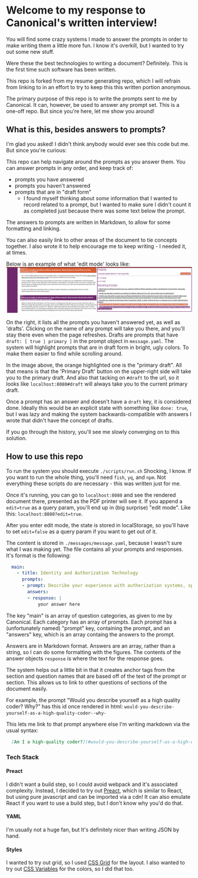 # Welcome to my response to  Canonical's written interview!

You will find some crazy systems I made to answer the prompts in order to make writing them a little more fun. I know it's overkill, but I wanted to try out some new stuff.

Were these the best technologies to writing a document? Definitely. This is the first time such software has been written.

This repo is forked from my resume generating repo, which I will refrain from linking to in an effort to try to keep this this written portion anonymous.

The primary purpose of this repo is to write the prompts sent to me by Canonical. It can, however, be used to answer any prompt set. This is a one-off repo. But since you're here, let me show you around!


## What is this, besides answers to prompts?
I'm glad you asked! I didn't think anybody would ever see this code but me. But since you're curious:

This repo can help navigate around the prompts as you answer them. You can answer prompts in any order, and keep track of:
* prompts you have answered
* prompts you haven't answered
* prompts that are in "draft form"
  - I found myself thinking about _some_ information that I wanted to record related to a prompt, but I wanted to make sure I didn't count it as completed just because there was some text below the prompt.

The answers to prompts are written in Markdown, to allow for some formatting and linking.

You can also easily link to other areas of the document to tie concepts together.
I also wrote it to help encourage me to keep writing - I needed it, at times.

Below is an example of what 'edit mode' looks like:
![edit mode](images/edit-mode.png)

On the right, it lists all the prompts you haven't answered yet, as well as 'drafts'. Clicking on the name of any prompt will take you there, and you'll stay there even when the page refreshes.
Drafts are prompts that have `draft: [ true | primary ]` in the prompt object in `message.yaml`. The system will highlight prompts that are in draft form in bright, ugly colors. To make them easier to find while scrolling around.

In the image above, the orange highlighted one is the "primary draft". All that means is that the 'Primary Draft' button on the upper-right side will take you to the primary draft. And also that tacking on `#draft` to the url, so it looks like `localhost:8080#draft` will always take you to the current primary draft.


Once a prompt has an answer and doesn't have a `draft` key, it is considered done. Ideally this would be an explicit state with something like `done: true`, but I was lazy and making the system backwards-compatible with answers I wrote that didn't have the concept of drafts.


If you go through the history, you'll see me slowly converging on to this solution.

## How to use this repo

To run the system you should execute `./scripts/run.sh` Shocking, I know. If you want to run the whole thing, you'll need `fish`, `yq`, and `npm`. Not everything these scripts do are necessary - this was written just for me.

Once it's running, you can go to `localhost:8080` and see the rendered document there, presented as the PDF printer will see it. If you append a `edit=true` as a query param, you'll end up in (big surprise) "edit mode". Like this: `localhost:8080?edit=true`.

After you enter edit mode, the state is stored in localStorage, so you'll have to set `edit=false` as a query param if you want to get out of it.

The content is stored in `./messages/message.yaml`, because I wasn't sure what I was making yet. The file contains all your prompts and responses. It's format is the following:
```yaml
  main:
    - title: Identity and Authorization Technology
      prompts:
      - prompt: Describe your experience with authorization systems, specifically Open Policy Agent and OAuth.
        answers:
        - response: |
            your answer here
```

The key "main" is an array of question categories, as given to me by Canonical. Each category has an array of prompts. Each prompt has a (unfortunately named) "prompt" key, containing the prompt, and an "answers" key, which is an array containg the answers to the prompt.

Answers are in Markdown format. Answers are an array, rather than a string, so I can do some formatting with the figures. The contents of the answer objects `response` is where the text for the response goes.

The system helps out a little bit in that it creates anchor tags from the section and question names that are based off of the text of the prompt or section. This allows us to link to other questions of sections of the document easily.

For example, the prompt "Would you describe yourself as a high quality coder? Why?" has this id once rendered in html:  `would-you-describe-yourself-as-a-high-quality-coder--why-`

This lets me link to that prompt anywhere else I'm writing markdown via the usual syntax:
```markdown
  [Am I a high-quality coder?](#would-you-describe-yourself-as-a-high-quality-coder--why)
```

### Tech Stack

#### Preact
I didn't want a build step, so I could avoid webpack and it's associated complexity. Instead, I decided to try out [Preact](https://preactjs.com/), which is similar to React, but using pure javascript and can be imported via a cdn! It can also emulate React if you want to use a build step, but I don't know why you'd do that.

#### YAML
I'm usually not a huge fan, but It's definitely nicer than writing JSON by hand.

#### Styles
I wanted to try out grid, so I used [CSS Grid](https://developer.mozilla.org/en-US/docs/Web/CSS/CSS_Grid_Layout) for the layout. I also wanted to try out [CSS Variables](https://developer.mozilla.org/en-US/docs/Web/CSS/Using_CSS_variables) for the colors, so I did that too.
